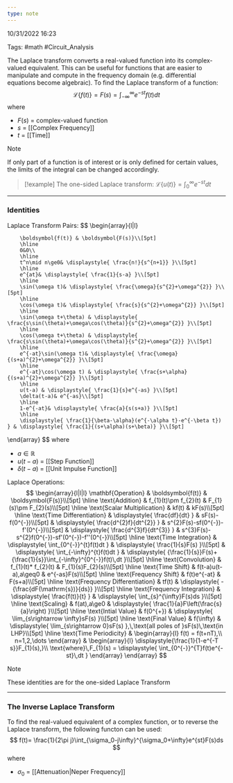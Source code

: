 ```yaml
---
type: note
---
```

10/31/2022 16:23

Tags: #math #Circuit_Analysis 

The Laplace transform converts a real-valued function into its complex-valued equivalent. This can be useful for functions that are easier to manipulate and compute in the frequency domain (e.g. differential equations become algebraic). To find the Laplace transform of a function: 
$$
\mathscr{L}\{f(t)\}=F(s)=\int_{-\infty}^{\infty}e^{-st}f(t)dt
$$
where
- $F(s)$ = complex-valued function
- $s$ = [[Complex Frequency]]
- $t$ = [[Time]]

>[!note]
>If only part of a function is of interest or is only defined for certain values, the limits of the integral can be changed accordingly. 
>>[!example]
>>The one-sided Laplace transform:
>>$\mathscr{L}\{u(t)\}=\int_{0}^{\infty}e^{-st}dt$

---

### Identities

Laplace Transform Pairs:
$$
\begin{array}{l|l}
        
        \boldsymbol{f(t)} & \boldsymbol{F(s)}\\[5pt]
		\hline
		0&0\\
		\hline
        t^n\mid n\ge0& \displaystyle{ \frac{n!}{s^{n+1}} }\\[5pt]
        \hline
        e^{at}& \displaystyle{ \frac{1}{s-a} }\\[5pt]
        \hline
        \sin(\omega t)& \displaystyle{ \frac{\omega}{s^{2}+\omega^{2}} }\\[5pt]
        \hline
        \cos(\omega t)& \displaystyle{ \frac{s}{s^{2}+\omega^{2}} }\\[5pt]
        \hline
        \sin(\omega t+\theta) & \displaystyle{ \frac{s\sin(\theta)+\omega\cos(\theta)}{s^{2}+\omega^{2}} }\\[5pt]
        \hline
        \cos(\omega t+\theta) & \displaystyle{ \frac{s\sin(\theta)+\omega\cos(\theta)}{s^{2}+\omega^{2}} }\\[5pt]
        \hline
        e^{-at}\sin(\omega t)& \displaystyle{ \frac{\omega}{(s+a)^{2}+\omega^{2}} }\\[5pt]
        \hline
        e^{-at}\cos(\omega t) & \displaystyle{ \frac{s+\alpha}{(s+a)^{2}+\omega^{2}} }\\[5pt]
        \hline
        u(t-a) & \displaystyle{ \frac{1}{s}e^{-as} }\\[5pt]
        \delta(t-a)& e^{-as}\\[5pt]
        \hline
        1-e^{-at}& \displaystyle{ \frac{a}{s(s+a)} }\\[5pt]
        \hline
        \displaystyle{ \frac{1}{\beta-\alpha}(e^{-\alpha t}-e^{-\beta t}) } & \displaystyle{ \frac{1}{(s+\alpha)(s+\beta)} }\\[5pt]
        
\end{array}
$$
where
- $a\in\mathbb{R}$   
- $u(t-a)$ = [[Step Function]]
- $\delta(t-a)$ = [[Unit Impulse Function]]


Laplace Operations:
$$
\begin{array}{l|l|l}
\mathbf{Operation} & \boldsymbol{f(t)} & \boldsymbol{F(s)}\\[5pt]
\hline
\text{Addition} & f_{1}(t)\pm f_{2}(t) & F_{1}(s)\pm F_{2}(s)\\[5pt]
\hline
\text{Scalar Multiplication} & kf(t) & kF(s)\\[5pt]
\hline
\text{Time Differentiation} & \displaystyle{ \frac{df}{dt} } & sF(s)-f(0^{-})\\[5pt]
& \displaystyle{ \frac{d^{2}f}{dt^{2}} } & s^{2}F(s)-sf(0^{-})-f'(0^{-})\\[5pt]
& \displaystyle{ \frac{d^{3}f}{dt^{3}} } & s^{3}F(s)-s^{2}f(0^{-})-sf'(0^{-})-f''(0^{-})\\[5pt]
\hline
\text{Time Integration} & \displaystyle{ \int_{0^{-}}^{t}f(t)dt } & \displaystyle{ \frac{1}{s}F(s) }\\[5pt]
& \displaystyle{ \int_{-\infty}^{t}f(t)dt } & \displaystyle{ {\frac{1}{s}}F(s)+{\frac{1}{s}}\int_{-\infty}^{0^{-}}f(t)\,dt }\\[5pt]
\hline
\text{Convolution} & f_{1}(t)* f_{2}(t) & F_{1}(s)F_{2}(s)\\[5pt]
\hline
\text{Time Shift} & f(t-a)u(t-a),a\geq0 & e^{-as}F(s)\\[5pt]
\hline
\text{Frequency Shift} & f(t)e^{-at} & F(s+a)\\[5pt]
\hline
\text{Frequency Differentiation} & tf(t) & \displaystyle{ -{\frac{dF(\mathrm{s})}{ds}} }\\[5pt]
\hline
\text{Frequency Integration} & \displaystyle{ \frac{f(t)}{t} } & \displaystyle{ \int_{s}^{\infty}F(s)ds }\\[5pt]
\hline
\text{Scaling} & f(at),a\ge0 & \displaystyle{ \frac{1}{a}F\left(\frac{s}{a}\right) }\\[5pt]
\hline
\text{Intial Value} & f(0^{+}) & \displaystyle{ \lim_{s\rightarrow \infty}sF(s) }\\[5pt]
\hline
\text{Final Value} & f(\infty) & \displaystyle{ \lim_{s\rightarrow 0}sF(s) },\,\text{all poles of }sF(s)\,\text{in LHP}\\[5pt]
\hline
\text{Time Periodicity} 
& 
 \begin{array}{l} 
  f(t) = f(t+nT),\\ 
  n=1,2,\dots 
 \end{array} 
& 
 \begin{array}{l}
  \displaystyle{\frac{1}{1-e^{-T s}}F_{1}(s),}\\ 
  \text{where}\,F_{1}(s) = \displaystyle{ \int_{0^{-}}^{T}f(t)e^{-st}\,dt }
 \end{array}
\end{array}
$$


>[!note]
>These identities are for the one-sided Laplace Transform

---

### The Inverse Laplace Transform
To find the real-valued equivalent of a complex function, or to reverse the Laplace transform, the following functon can be used:
$$
f(t)= \frac{1}{2\pi j}\int_{\sigma_0-j\infty}^{\sigma_0+\infty}e^{st}F(s)ds
$$
where
- $\sigma_0$ = [[Attenuation|Neper Frequency]]
